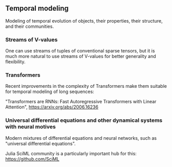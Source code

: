 ## Temporal modeling

Modeling of temporal evolution of objects, their properties, their structure, and their communities.

### Streams of V-values

One can use streams of tuples of conventional sparse tensors, but it is much more natural to use streams of V-values for better generality and flexibility.

### Transformers

Recent improvements in the complexity of Transformers make them suitable for temporal modeling of long sequences:

"Transformers are RNNs: Fast Autoregressive Transformers with Linear Attention", https://arxiv.org/abs/2006.16236

### Universal differential equations and other dynamical systems with neural motives

Modern mixtures of differential equations and neural networks, such as "universal differential equations".

Julia SciML community is a particularly important hub for this: https://github.com/SciML
